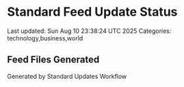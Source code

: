 # Standard Feed Update Status
Last updated: Sun Aug 10 23:38:24 UTC 2025
Categories: technology,business,world

## Feed Files Generated

Generated by Standard Updates Workflow
